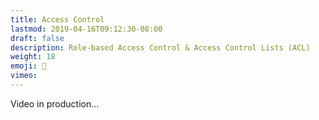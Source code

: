```yaml
---
title: Access Control
lastmod: 2019-04-16T09:12:30-08:00
draft: false
description: Role-based Access Control & Access Control Lists (ACL)
weight: 18
emoji: 🎁
vimeo: 
---
```


Video in production...
